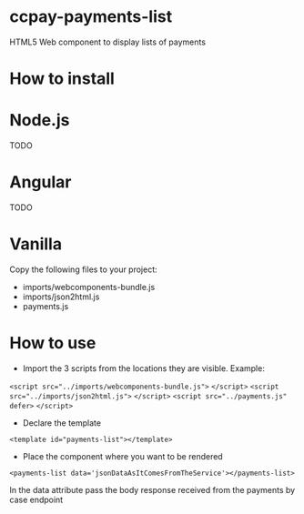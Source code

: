 # ccpay-payments-list

HTML5 Web component to display lists of payments

# How to install

# Node.js

TODO

# Angular

TODO

# Vanilla

Copy the following files to your project:

- imports/webcomponents-bundle.js
- imports/json2html.js
- payments.js

# How to use

 - Import the 3 scripts from the locations they are visible. Example:
 
 `<script src="../imports/webcomponents-bundle.js">`
  `</script>`
  `<script src="../imports/json2html.js">`
  `</script>`
  `<script src="../payments.js" defer>`
  `</script>`   
  
  - Declare the template
  
  `<template id="payments-list"></template>`
  
  - Place the component where you want to be rendered
  
 `<payments-list data='jsonDataAsItComesFromTheService'></payments-list>`
  
  In the data attribute pass the body response received from the payments by case endpoint

